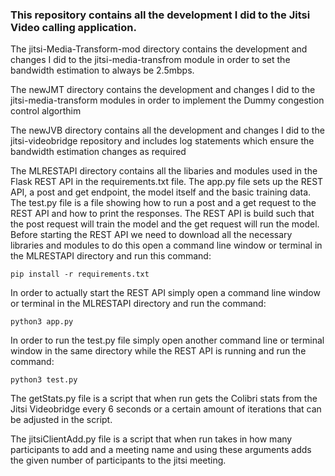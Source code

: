 ### This repository contains all the development I did to the Jitsi Video calling application.

The jitsi-Media-Transform-mod directory contains the development and changes I did to the jitsi-media-transfrom module in order to set the bandwidth estimation to always be 2.5mbps.

The newJMT directory contains the development and changes I did to the jitsi-media-transform modules in order to implement the Dummy congestion control algorthim

The newJVB directory contains all the development and changes I did to the jitsi-videobridge repository and includes log statements which ensure the bandwidth estimation changes as required

The MLRESTAPI directory contains all the libaries and modules used in the Flask REST API in the requirements.txt file. The app.py file sets up the REST API, a post and get endpoint, the model itself and the basic training data. The test.py file is a file showing how to run a post and a get request to the REST API and how to print the responses. The REST API is build such that the post request will train the model and the get request will run the model. Before starting the REST API we need to download all the necessary libraries and modules to do this open a command line window or terminal in the MLRESTAPI directory and run this command:

```pip install -r requirements.txt```


In order to actually start the REST API simply open a command line window or terminal in the MLRESTAPI directory and run the command: 

```python3 app.py``` 


In order to run the test.py file simply open another command line or terminal window in the same directory while the REST API is running and run the command: 

```python3 test.py```

The getStats.py file is a script that when run gets the Colibri stats from the Jitsi Videobridge every 6 seconds or a certain amount of iterations that can be adjusted in the script.

The jitsiClientAdd.py file is a script that when run takes in how many participants to add and a meeting name and using these arguments adds the given number of participants to the jitsi meeting.
